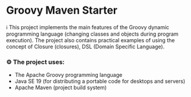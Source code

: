 # Groovy Maven Starter

ℹ️ This project implements the main features of the Groovy dynamic programming language (changing classes and objects during program execution). The project also contains practical examples of using the concept of Closure (closures), DSL (Domain Specific Language).

### ⚙️ The project uses:

- The Apache Groovy programming language
- Java SE 19 (for distributing a portable code for desktops and servers)
- Apache Maven (project build system)
